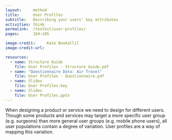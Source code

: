 ```yaml
---
layout:     method
title:      User Profiles
subtitle:   Describing your users’ key attributes
activities: think
permalink:  /toolkit/user-profiles/
pages:      164–165

image-credit:     Kate Bookallil
image-credit-url: 

resources:
  - name: Structure Guide
    file: User Profiles - Structure Guide.pdf
  - name: "Questionnaire Data: Air Travel"
    file: User Profiles - Questionnaire.pdf
  - name: Slides
    file: User Profiles.key
  - name: Slides
    file: User Profiles.pptx
---
```


When designing a product or service we need to design for different users. Though some products and services may target a more specific user group (e.g. surgeons) than more general user groups (e.g. mobile phone users), all user populations contain a degree of variation. User profiles are a way of mapping this variation.